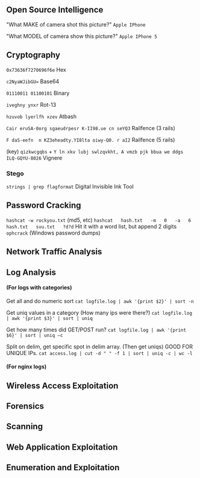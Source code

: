 ## Open Source Intelligence
"What MAKE of camera shot this picture?" 
`Apple IPhone`

"What MODEL of camera show this picture?"
`Apple IPhone 5`
## Cryptography
`0x73636f7270696f6e` Hex

`c2NyaWJibGU=` Base64

`01110011 01100101` Binary

`iveghny ynxr` Rot-13

`hzuvob lyerlfh xzev` Atbash

`Cair eruSA-0org sgaeudrpesr K-II98.ue cn seYQ3` Railfence (3 rails)

`F daS-eefn  n KZ3eheadty.YI8lta oiwy-Q0. r aI2` Railfence (5 rails)

(key) `qizkwcgqbs` + `Y ln xkv lubj swlzqvkht, A vmzb pjk bbua we ddgs ILQ-GQYU-8026` Vignere
### Stego
`strings | grep flagformat`
Digital Invisible Ink Tool


## Password Cracking
`hashcat -w rockyou.txt` (md5, etc)
`hashcat   hash.txt   -m   0   -a   6   hash.txt   svu.txt   ?d?d` Hit it with a word list, but append 2 digits
`ophcrack` (Windows password dumps)

## Network Traffic Analysis
## Log Analysis
#### (For logs with categories)
Get all and do numeric sort
`cat logfile.log | awk '{print $2}' | sort -n`

Get uniq values in a category (How many ips were there?)
`cat logfile.log | awk '{print $3}' | sort | uniq`

Get how many times did GET/POST run?
`cat logfile.log | awk '{print $6}' | sort | uniq –c`

Split on delim, get specific spot in delim array.  (Then get uniqs) GOOD FOR UNIQUE IPs.
`cat access.log | cut -d " " -f 1 | sort | uniq -c | wc -l `

#### (For nginx logs)



## Wireless Access Exploitation
## Forensics
## Scanning
## Web Application Exploitation
## Enumeration and Exploitation
